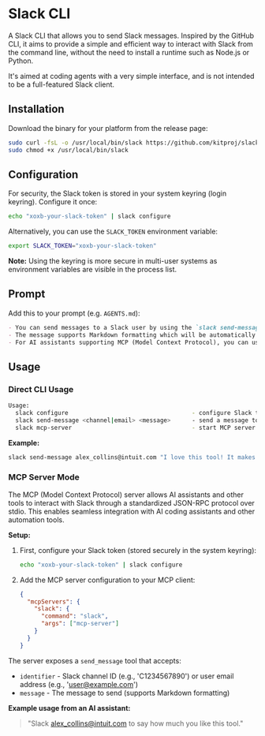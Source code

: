 # Slack CLI

A Slack CLI that allows you to send Slack messages. Inspired by the GitHub CLI, it aims to provide a simple and efficient way to interact with Slack from the command line, without the need to install a runtime such as Node.js or Python.

It's aimed at coding agents with a very simple interface, and is not intended to be a full-featured Slack client.

## Installation

Download the binary for your platform from the release page:

```bash
sudo curl -fsL -o /usr/local/bin/slack https://github.com/kitproj/slack-cli/releases/download/v0.0.6/slack_v0.0.6_linux_arm64
sudo chmod +x /usr/local/bin/slack
```

## Configuration

For security, the Slack token is stored in your system keyring (login keyring). Configure it once:

```bash
echo "xoxb-your-slack-token" | slack configure
```

Alternatively, you can use the `SLACK_TOKEN` environment variable:

```bash
export SLACK_TOKEN="xoxb-your-slack-token"
```

**Note:** Using the keyring is more secure in multi-user systems as environment variables are visible in the process list.


## Prompt

Add this to your prompt (e.g. `AGENTS.md`):

```markdown
- You can send messages to a Slack user by using the `slack send-message <channel|email> "<message>"` command.
- The message supports Markdown formatting which will be automatically converted to Slack's Mrkdwn format.
- For AI assistants supporting MCP (Model Context Protocol), you can use `slack mcp-server` to enable tool-based Slack integration.
```

## Usage

### Direct CLI Usage

```bash
Usage:
  slack configure                                   - configure Slack token (reads from stdin)
  slack send-message <channel|email> <message>      - send a message to a user
  slack mcp-server                                  - start MCP server (Model Context Protocol)
```

**Example:**
```bash
slack send-message alex_collins@intuit.com "I love this tool! It makes Slack integration so easy."
```

### MCP Server Mode

The MCP (Model Context Protocol) server allows AI assistants and other tools to interact with Slack through a standardized JSON-RPC protocol over stdio. This enables seamless integration with AI coding assistants and other automation tools.

**Setup:**

1. First, configure your Slack token (stored securely in the system keyring):
   ```bash
   echo "xoxb-your-slack-token" | slack configure
   ```

2. Add the MCP server configuration to your MCP client:
   ```json
   {
     "mcpServers": {
       "slack": {
         "command": "slack",
         "args": ["mcp-server"]
       }
     }
   }
   ```

The server exposes a `send_message` tool that accepts:
- `identifier` - Slack channel ID (e.g., 'C1234567890') or user email address (e.g., 'user@example.com')
- `message` - The message to send (supports Markdown formatting)

**Example usage from an AI assistant:**
> "Slack alex_collins@intuit.com to say how much you like this tool."
